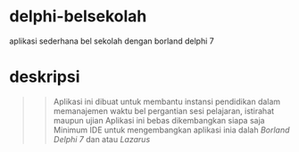 # delphi-belsekolah
aplikasi sederhana bel sekolah dengan borland delphi 7

# deskripsi
>> Aplikasi ini dibuat untuk membantu instansi pendidikan dalam memanajemen waktu bel pergantian sesi pelajaran, istirahat maupun ujian
>> Aplikasi ini bebas dikembangkan siapa saja
>> Minimum IDE untuk mengembangkan aplikasi inia dalah *Borland Delphi 7* dan atau _Lazarus_
